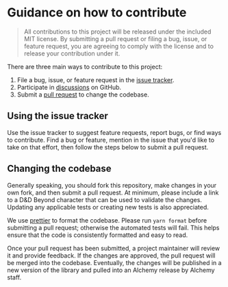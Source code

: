 # Guidance on how to contribute

> All contributions to this project will be released under the included MIT license. By submitting a pull request or filing a bug, issue, or feature request, you are agreeing to comply with the license and to release your contribution under it.

There are three main ways to contribute to this project:

1. File a bug, issue, or feature request in the [issue tracker](https://github.com/alchemyrpg/ddb2alchemy/issues/new).
2. Participate in [discussions](https://github.com/alchemyrpg/ddb2alchemy/discussions) on GitHub.
2. Submit a [pull request](https://github.com/alchemyrpg/ddb2alchemy/compare) to change the codebase.

## Using the issue tracker

Use the issue tracker to suggest feature requests, report bugs, or find ways to contribute. Find a bug or feature, mention in the issue that you'd like to take on that effort, then follow the steps below to submit a pull request.

## Changing the codebase
Generally speaking, you should fork this repository, make changes in your own fork, and then submit a pull request. At minimum, please include a link to a D&D Beyond character that can be used to validate the changes. Updating any applicable tests or creating new tests is also appreciated.

We use [prettier](https://prettier.io/) to format the codebase. Please run `yarn format` before submitting a pull request; otherwise the automated tests will fail. This helps ensure that the code is consistently formatted and easy to read.

Once your pull request has been submitted, a project maintainer will review it and provide feedback. If the changes are approved, the pull request will be merged into the codebase. Eventually, the changes will be published in a new version of the library and pulled into an Alchemy release by Alchemy staff.

